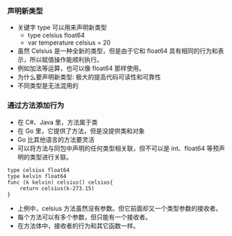 ### 声明新类型
* 关键字 type 可以用来声明新类型
    * type celsius float64
    * var temperature celsius = 20
* 虽然 Celsius 是一种全新的类型，但是由于它和 float64 具有相同的行为和表示，所以赋值操作能顺利执行。
* 例如加法等运算，也可以像 float64 那样使用。
* 为什么要声明新类型: 极大的提高代码可读性和可靠性
* 不同类型是无法混用的

### 通过方法添加行为
* 在 C#、Java 里，方法属于类
* 在 Go 里，它提供了方法，但是没提供类和对象
* Go 比其他语言的方法要灵活
* 可以将方法与同包中声明的任何类型相关联，但不可以是 int、float64 等预声明的类型进行关联。
~~~
type celsius float64
type kelvin float64
func (k kelvin) celsius() celsius{
	return celsius(k-273.15)
}
~~~
* 上例中，celsius 方法虽然没有参数。但它前面却又一个类型参数的接收者。
* 每个方法可以有多个参数，但只能有一个接收者。
* 在方法体中，接收者的行为和其它函数一样。

